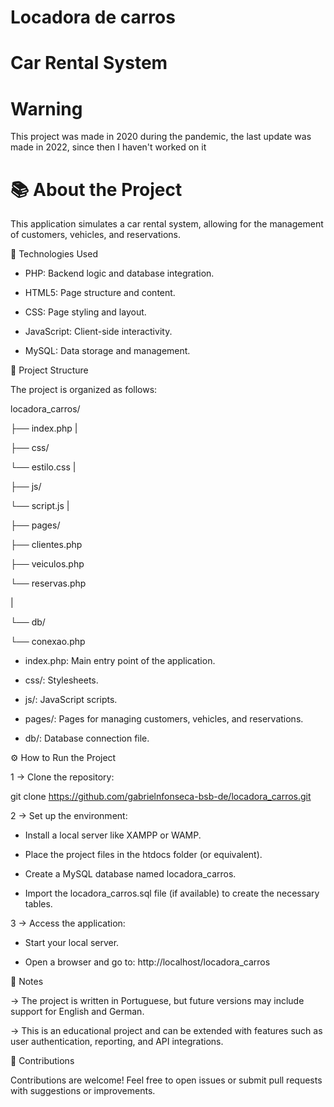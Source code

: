 # Locadora de carros
# Car Rental System

# Warning

This project was made in 2020 during the pandemic, the last update was made in 2022, since then I haven't worked on it

# 📚 About the Project

This application simulates a car rental system, allowing for the management of customers, vehicles, and reservations.

🚀 Technologies Used

* PHP: Backend logic and database integration.

* HTML5: Page structure and content.

* CSS: Page styling and layout.

* JavaScript: Client-side interactivity.

* MySQL: Data storage and management.

📁 Project Structure

The project is organized as follows:

locadora_carros/


├── index.php
|

├── css/

   └── estilo.css
|

├── js/

   └── script.js
|

├── pages/

   ├── clientes.php

   ├── veiculos.php

   └── reservas.php

|

└── db/

  └── conexao.php


* index.php: Main entry point of the application.

* css/: Stylesheets.

* js/: JavaScript scripts.

* pages/: Pages for managing customers, vehicles, and reservations.

* db/: Database connection file.

⚙️ How to Run the Project

1 -> Clone the repository:

git clone https://github.com/gabrielnfonseca-bsb-de/locadora_carros.git

2 -> Set up the environment:

* Install a local server like XAMPP or WAMP.

* Place the project files in the htdocs folder (or equivalent).

* Create a MySQL database named locadora_carros.

* Import the locadora_carros.sql file (if available) to create the necessary tables.

3 -> Access the application:

* Start your local server.

* Open a browser and go to: http://localhost/locadora_carros

📌 Notes

   ->  The project is written in Portuguese, but future versions may include support for English and German.

   ->  This is an educational project and can be extended with features such as user authentication, reporting, and API integrations.

🤝 Contributions

Contributions are welcome! Feel free to open issues or submit pull requests with suggestions or improvements.



